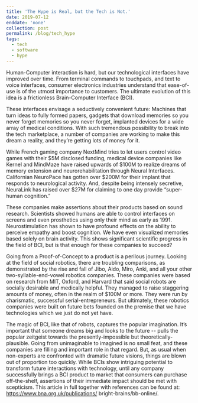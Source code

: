 ```yaml
---
title: 'The Hype is Real, but the Tech is Not.'
date: 2019-07-12
enddate: 'none'
collection: post
permalink: /blog/tech_hype
tags:
  - tech
  - software
  - hype
---
```


Human-Computer interaction is hard, but our technological interfaces have improved over time. From terminal commands to touchpads, and text to voice interfaces, consumer electronics industries understand that ease-of-use is of the utmost importance to customers. The ultimate evolution of this idea is a frictionless Brain-Computer Interface (BCI).

These interfaces envisage a seductively convenient future: Machines that turn ideas to fully formed papers, gadgets that download memories so you never forget memories so you never forget, implanted devices for a wide array of medical conditions. With such tremendous possibility to break into the tech marketplace, a number of companies are working to make this dream a reality, and they’re getting lots of money for it.

While French gaming company NextMind tries to let users control video games with their $5M disclosed funding, medical device companies like Kernel and MindMaze have raised upwards of $100M to realize dreams of memory extension and neurorehabilitation through Neural Interfaces. Californian NeuroPace has gotten over $200M for their implant that responds to neurological activity. And, despite being intensely secretive, NeuraLink has raised over $27M for claiming to one day provide “super-human cognition.”

These companies make assertions about their products based on sound research. Scientists showed humans are able to control interfaces on screens and even prosthetics using only their mind as early as 1991. Neurostimulation has shown to have profound effects on the ability to perceive empathy and boost cognition. We have even visualized memories based solely on brain activity. This shows significant scientific progress in the field of BCI, but is that enough for these companies to succeed?

Going from a Proof-of-Concept to a product is a perilous journey. Looking at the field of social robotics, there are troubling comparisons, as demonstrated by the rise and fall of Jibo, Aido, Miro, Anki, and all your other two-syllable-end-vowel robotics companies. These companies were based on research from MIT, Oxford, and Harvard that said social robots are socially desirable and medically helpful. They managed to raise staggering amounts of money, often in the realm of $100M or more. They were run by charismatic, successful serial-entrepreneurs. But ultimately, these robotics companies were built on future bets founded on the premise that we have technologies which we just do not yet have.

The magic of BCI, like that of robots, captures the popular imagination. It’s important that someone dreams big and looks to the future -- pulls the popular zeitgeist towards the presently-impossible but theoretically-plausible. Going from unimaginable to imagined is no small feat, and these companies are filling and important role in that regard. But, as usual when non-experts are confronted with dramatic future visions, things are blown out of proportion too quickly. While BCIs show intriguing potential to transform future interactions with technology, until any company successfully brings a BCI product to market that consumers can purchase off-the-shelf, assertions of their immediate impact should be met with scepticism. This article in full together with references can be found at: https://www.bna.org.uk/publications/ bright-brains/bb-online/.
